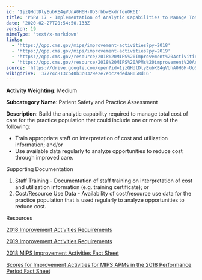 ```yaml
---
id: '1jzQHdtDlyEubKE4gVUnA0H6H-UoSrbbwEkdrfquOK6I'
title: 'PSPA 17 - Implementation of Analytic Capabilities to Manage Total Cost of Care for Practice Population'
date: '2020-02-27T20:54:50.133Z'
version: 19
mimeType: 'text/x-markdown'
links:
  - 'https://qpp.cms.gov/mips/improvement-activities?py=2018'
  - 'https://qpp.cms.gov/mips/improvement-activities?py=2019'
  - 'https://qpp.cms.gov/resource/2018%20MIPS%20Improvement%20Activities%20Fact%20Sheet'
  - 'https://qpp.cms.gov/resource/2018%20MIPS%20APMs%20improvement%20Activities%20scores%20fact%20sheet'
source: 'https://drive.google.com/open?id=1jzQHdtDlyEubKE4gVUnA0H6H-UoSrbbwEkdrfquOK6I'
wikigdrive: '37774c813cb40b3c0329e2e7ebc29deda8058d16'
---
```

**Activity Weighting**: Medium

**Subcategory Name**: Patient Safety and Practice Assessment

**Description**: Build the analytic capability required to manage total cost of care for the practice population that could include one or more of the following:

* Train appropriate staff on interpretation of cost and utilization information; and/or
* Use available data regularly to analyze opportunities to reduce cost through improved care.

Supporting Documentation

1. Staff Training - Documentation of staff training on interpretation of cost and utilization information (e.g. training certificate); or
2. Cost/Resource Use Data - Availability of cost/resource use data for the practice population that is used regularly to analyze opportunities to reduce cost.

Resources

[2018 Improvement Activities Requirements](https://qpp.cms.gov/mips/improvement-activities?py=2018)

[2019 Improvement Activities Requirements](https://qpp.cms.gov/mips/improvement-activities?py=2019)

[2018 MIPS Improvement Activities Fact Sheet](https://qpp.cms.gov/resource/2018%20MIPS%20Improvement%20Activities%20Fact%20Sheet)

[Scores for Improvement Activities for MIPS APMs in the 2018 Performance Period Fact Sheet](https://qpp.cms.gov/resource/2018%20MIPS%20APMs%20improvement%20Activities%20scores%20fact%20sheet)
